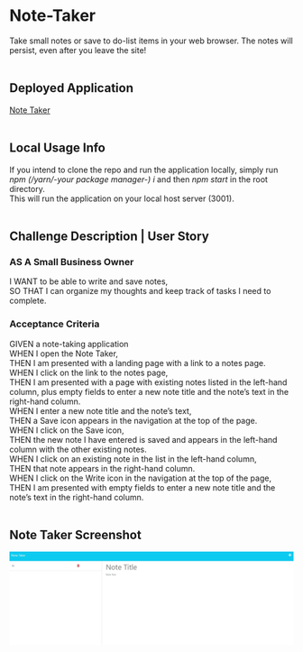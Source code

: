 # Note-Taker
Take small notes or save to do-list items in your web browser. The notes will persist, even after you leave the site!
<br/><br/>

## Deployed Application
[Note Taker](https://guarded-sands-07079.herokuapp.com/notes)
<br/><br/>

## Local Usage Info 
If you intend to clone the repo and run the application locally, simply run *npm (/yarn/-your package manager-) i* and then *npm start* in the root directory.    
This will run the application on your local host server (3001).
<br/><br/>
## Challenge Description | User Story
### **AS A Small Business Owner**  
I WANT to be able to write and save notes,  
SO THAT I can organize my thoughts and keep track of tasks I need to complete.  

### **Acceptance Criteria**

GIVEN a note-taking application  
WHEN I open the Note Taker,  
THEN I am presented with a landing page with a link to a notes page.  
WHEN I click on the link to the notes page,  
THEN I am presented with a page with existing notes listed in the left-hand column, plus empty fields to enter a new note title and the note’s text in the right-hand column.  
WHEN I enter a new note title and the note’s text,  
THEN a Save icon appears in the navigation at the top of the page.  
WHEN I click on the Save icon,  
THEN the new note I have entered is saved and appears in the left-hand column with the other existing notes.  
WHEN I click on an existing note in the list in the left-hand column,  
THEN that note appears in the right-hand column.  
WHEN I click on the Write icon in the navigation at the top of the page,  
THEN I am presented with empty fields to enter a new note title and the note’s text in the right-hand column.  
<br/>
## Note Taker Screenshot
![Note Taker](./public/assets/note-taker-screenshot.JPG)
